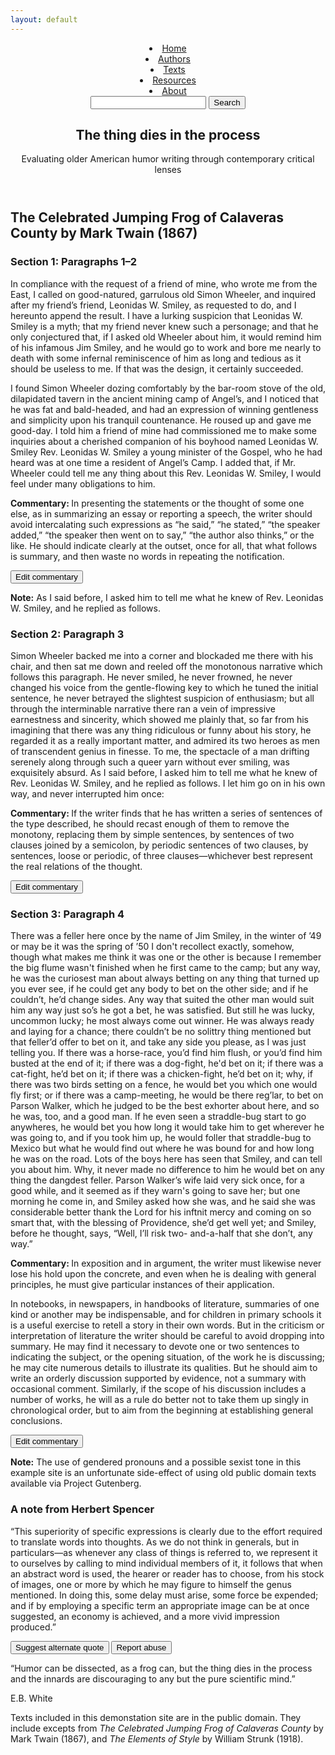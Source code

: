 ```yaml
---
layout: default
---
```

<header class="grid-container margin-top-2 padding-x-2 tablet:padding-x-4">
  <div class="grid-row flex-column tablet:flex-row tablet:flex-align-center">
    <div class="grid-col">
      <nav class="add-list-reset display-flex margin-x-neg-105 font-sans-xs  desktop:font-sans-sm bg-white text-ink margin-bottom-2 tablet:margin-bottom-0 tablet:padding-right-4">
        <li class="flex-auto padding-x-105"><a href="#0" class="display-inline-block text-ink text-no-underline padding-bottom-1 border-bottom-05 border-ink padding-top-1">Home</a></li>
        <li class="flex-auto padding-x-105"><a href="#0" class="display-inline-block text-primary text-no-underline padding-bottom-1 border-bottom-05 border-transparent hover:border-primary padding-top-1">Authors</a></li>
        <li class="flex-auto padding-x-105"><a href="#0" class="display-inline-block text-primary text-no-underline padding-bottom-1 border-bottom-05 border-transparent hover:border-primary padding-top-1">Texts</a></li>
        <li class="flex-auto padding-x-105"><a href="#0" class="display-inline-block text-primary text-no-underline padding-bottom-1 border-bottom-05 border-transparent hover:border-primary padding-top-1">Resources</a></li>
        <li class="flex-auto padding-x-105"><a href="#0" class="display-inline-block text-primary text-no-underline padding-bottom-1 border-bottom-05 border-transparent hover:border-primary padding-top-1">About</a></li>
      </nav>
    </div>
    <div class="grid-col">
      <div class="search grid-row">
        <input class="usa-input padding-1 margin-0 border-1px border-base-light height-auto grid-col-fill radius-sm font-sans-md">
        <button class="usa-button grid-col margin-0 font-sans-2xs padding-x-2 radius-sm bg-secondary grid-col-auto margin-left-1">Search</button>
      </div>
    </div>
  </div>
  <section class="padding-top-2 tablet:padding-top-0 desktop:padding-top-4">
    <div class="grid-container">
      <h1 class="font-heading-2xl tablet:font-heading-3xl margin-y-0 line-height-sans-1 text-bold text-ink text-ls-neg-2 padding-top-2">The thing dies in the process</h1>
      <p class="font-heading-lg tablet:font-heading-xl line-height-sans-3 margin-top-3 tablet:margin-top-1 margin-bottom-0 text-light text-ls-neg-1 border-bottom-1px border-ink padding-bottom-4">Evaluating older American humor writing through contemporary critical lenses</p>
    </div>
  </section>
</header>
<main class="padding-top-4 line-height-body-5">
  <div class="grid-container padding-x-2 tablet:padding-x-4">
    <h2 class="font-heading-lg margin-y-0 line-height-heading-2 margin-top-0">The Celebrated Jumping Frog of Calaveras County <span class="display-block text-light margin-top-05 text-primary">by Mark Twain (1867)</span></h2>
    <section class="margin-top-4 border-top border-ink padding-top-3">
      <div class="grid-row grid-gap-4">
        <div class="desktop:grid-col-8 measure-4 font-body-xs tablet:font-body-md line-height-body-5 tablet:line-height-body-6">
          <h3 class="font-heading-3xs text-uppercase text-ls-2 text-light margin-top-0 text-base-dark">Section 1: Paragraphs 1–2</h3>
          <p class="margin-top-0">In compliance with the request of a friend of mine, who wrote me from the East, I called on good-natured, garrulous old Simon Wheeler, and inquired after my friend’s friend, Leonidas W. Smiley, as requested to do, and I hereunto append the result. I have a lurking suspicion that Leonidas W. Smiley is a myth; that my friend never knew such a personage; and that he only conjectured that, if I asked old Wheeler about him, it would remind him of his infamous Jim Smiley, and he would go to work and bore me nearly to death with some infernal reminiscence of him as long and tedious as it should be useless to me. If that was the design, it certainly succeeded.</p>
          <p class="margin-top-0">I found Simon Wheeler dozing comfortably by the bar-room stove of the old, dilapidated tavern in the ancient mining camp of Angel’s, and I noticed that he was fat and bald-headed, and had an expression of winning gentleness and simplicity upon his tranquil countenance. He roused up and gave me good-day. I told him a friend of mine had commissioned me to make some inquiries about a cherished companion of his boyhood named Leonidas W. Smiley Rev. Leonidas W. Smiley a young minister of the Gospel, who he had heard was at one time a resident of Angel’s Camp. I added that, if Mr. Wheeler could tell me any thing about this Rev. Leonidas W. Smiley, I would feel under many obligations to him.</p>
        </div>
        <div class="desktop:grid-col-fill">
          <aside class="font-alt-2xs line-height-alt-4 text-primary margin-top-05 margin-bottom-2">
            <p class="measure-2 margin-top-0"><strong>Commentary: </strong>In presenting the statements or the thought of some one else, as in summarizing an essay or reporting a speech, the writer should avoid intercalating such expressions as “he said,” “he stated,” “the speaker added,” “the speaker then went on to say,” “the author also thinks,” or the like. He should indicate clearly at the outset, once for all, that what follows is summary, and then waste no words in repeating the notification.</p>
            <button class="usa-button font-sans-2xs padding-2 radius-sm bg-secondary">Edit commentary</button>
          </aside>
          <aside class="bg-accent-warm-light radius-lg padding-2 margin-y-4">
            <p class="font-alt-2xs margin-0 line-height-alt-4"><strong>Note:</strong> As I said before, I asked him to tell me what he knew of Rev. Leonidas W. Smiley, and he replied as follows.</p>
          </aside>
        </div>
      </div>
    </section>
    <section class="margin-top-0 border-top-2px border-base-lighter padding-top-2">
      <div class="grid-row grid-gap-4">
        <div class="desktop:grid-col-8 measure-4 font-body-xs tablet:font-body-md line-height-body-5 tablet:line-height-body-6">
          <h3 class="font-heading-3xs text-uppercase text-ls-2 text-light margin-top-0 text-base-dark">Section 2: Paragraph 3</h3>
          <p class="margin-top-0">Simon Wheeler backed me into a corner and blockaded me there with his chair, and then sat me down and reeled off the monotonous narrative which follows this paragraph. He never smiled, he never frowned, he never changed his voice from the gentle-flowing key to which he tuned the initial sentence, he never betrayed the slightest suspicion of enthusiasm; but all through the interminable narrative there ran a vein of impressive earnestness and sincerity, which showed me plainly that, so far from his imagining that there was any thing ridiculous or funny about his story, he regarded it as a really important matter, and admired its two heroes as men of transcendent genius in finesse. To me, the spectacle of a man drifting serenely along through such a queer yarn without ever smiling, was exquisitely absurd. As I said before, I asked him to tell me what he knew of Rev. Leonidas W. Smiley, and he replied as follows. I let him go on in his own way, and never interrupted him once:</p>
        </div>
        <div class="desktop:grid-col-fill">
          <aside class="font-alt-2xs line-height-alt-4 text-primary margin-top-05 margin-bottom-2">
            <p class="measure-2 margin-top-0"><strong>Commentary: </strong>If the writer finds that he has written a series of sentences of the type described, he should recast enough of them to remove the monotony, replacing them by simple sentences, by sentences of two clauses joined by a semicolon, by periodic sentences of two clauses, by sentences, loose or periodic, of three clauses—whichever best represent the real relations of the thought.</p>
            <button class="usa-button font-sans-2xs padding-2 radius-sm bg-secondary">Edit commentary</button>
          </aside>
        </div>
      </div>
    </section>
    <section class="margin-top-0 border-top-2px border-base-lighter padding-top-2">
      <div class="grid-row grid-gap-4">
        <div class="desktop:grid-col-8 measure-4 font-body-xs tablet:font-body-md line-height-body-5 tablet:line-height-body-6">
          <h3 class="font-heading-3xs text-uppercase text-ls-2 text-light margin-top-0 text-base-dark">Section 3: Paragraph 4</h3>
          <p class="margin-top-0">There was a feller here once by the name of Jim Smiley, in the winter of ’49 or may be it was the spring of ’50 I don't recollect exactly, somehow, though what makes me think it was one or the other is because I remember the big flume wasn't finished when he first came to the camp; but any way, he was the curiosest man about always betting on any thing that turned up you ever see, if he could get any body to bet on the other side; and if he couldn’t, he’d change sides. Any way that suited the other man would suit him any way just so’s he got a bet, he was satisfied. But still he was lucky, uncommon lucky; he most always come out winner. He was always ready and laying for a chance; there couldn’t be no solittry thing mentioned but that feller’d offer to bet on it, and take any side you please, as I was just telling you. If there was a horse-race, you’d find him flush, or you’d find him busted at the end of it; if there was a dog-fight, he'd bet on it; if there was a cat-fight, he’d bet on it; if there was a chicken-fight, he’d bet on it; why, if there was two birds setting on a fence, he would bet you which one would fly first; or if there was a camp-meeting, he would be there reg’lar, to bet on Parson Walker, which he judged to be the best exhorter about here, and so he was, too, and a good man. If he even seen a straddle-bug start to go anywheres, he would bet you how long it would take him to get wherever he was going to, and if you took him up, he would foller that straddle-bug to Mexico but what he would find out where he was bound for and how long he was on the road. Lots of the boys here has seen that Smiley, and can tell you about him. Why, it never made no difference to him he would bet on any thing the dangdest feller. Parson Walker’s wife laid very sick once, for a good while, and it seemed as if they warn's going to save her; but one morning he come in, and Smiley asked how she was, and he said she was considerable better thank the Lord for his inftnit mercy and coming on so smart that, with the blessing of Providence, she’d get well yet; and Smiley, before he thought, says, “Well, I’ll risk two- and-a-half that she don’t, any way.”
          </p>
        </div>
        <div class="desktop:grid-col-fill">
          <aside class="font-alt-2xs line-height-alt-4 text-primary margin-top-05 margin-bottom-2">
            <p class="measure-2 margin-top-0"><strong>Commentary: </strong>In exposition and in argument, the writer must likewise never lose his hold upon the concrete, and even when he is dealing with general principles, he must give particular instances of their application.</p>
            <p class="measure-2 margin-top-1">In notebooks, in newspapers, in handbooks of literature, summaries of one kind or another may be indispensable, and for children in primary schools it is a useful exercise to retell a story in their own words. But in the criticism or interpretation of literature the writer should be careful to avoid dropping into summary. He may find it necessary to devote one or two sentences to indicating the subject, or the opening situation, of the work he is discussing; he may cite numerous details to illustrate its qualities. But he should aim to write an orderly discussion supported by evidence, not a summary with occasional comment. Similarly, if the scope of his discussion includes a number of works, he will as a rule do better not to take them up singly in chronological order, but to aim from the beginning at establishing general conclusions.</p>
            <button class="usa-button font-sans-2xs padding-2 radius-sm bg-secondary">Edit commentary</button>
          </aside>
          <aside class="bg-accent-warm-light radius-lg padding-2 margin-y-4">
            <p class="font-alt-2xs margin-0 line-height-alt-4"><strong>Note:</strong> The use of gendered pronouns and a possible sexist tone in this example site is an unfortunate side-effect of using old public domain texts available via Project Gutenberg.</p>
          </aside>
        </div>
      </div>
    </section>
  </div>
  <section class="grid-container margin-top-2">
    <div class="border-1px border-primary radius-lg margin-x-2 tablet:margin-x-4 padding-2 tablet:padding-4">
      <h3 class="font-alt-xs tablet:font-alt-md text-bold margin-top-0 margin-bottom-1 tablet:margin-bottom-2">A note from Herbert Spencer</h3>
      <p class="margin-0 font-alt-sm tablet:font-alt-lg text-light">“This superiority of specific expressions is clearly due to the effort required to translate words into thoughts. As we do not think in generals, but in particulars—as whenever any class of things is referred to, we represent it to ourselves by calling to mind individual members of it, it follows that when an abstract word is used, the hearer or reader has to choose, from his stock of images, one or more by which he may figure to himself the genus mentioned. In doing this, some delay must arise, some force be expended; and if by employing a specific term an appropriate image can be at once suggested, an economy is achieved, and a more vivid impression produced.”</p>
      <div class="margin-top-2">
        <button class="usa-button font-sans-2xs padding-2 radius-sm bg-secondary display-line-block">Suggest alternate quote</button>
        <button class="usa-button font-sans-2xs padding-2 radius-sm bg-secondary display-line-block">Report abuse</button>
      </div>
    </div>
  </section>
  <section class="padding-y-2 tablet:padding-top-4 bg-white">
    <div class="grid-container padding-x-2 tablet:padding-x-4">
      <div class="border-top-2px padding-y-2 border-base-lighter">
        <p class="font-alt-md tablet:font-alt-lg text-light margin-y-0 line-height-alt-3 text-primary text-italic">“Humor can be dissected, as a frog can, but the thing dies in the process and the innards are discouraging to any but the pure scientific mind.”</p>
        <p class="font-alt-3xs tablet:font-alt-2xs text-bold margin-top-1 margin-bottom-0">E.B. White</p>
      </div>
    </div>
  </section>
</main>
<footer class="grid-container padding-x-2 tablet:padding-x-4 margin-bottom-4">
  <p class="font-sans-3xs line-height-sans-4">Texts included in this demonstation site are in the public domain. They include excepts from <i>The Celebrated Jumping Frog of Calaveras County</i> by Mark Twain (1867), and <i>The Elements of Style</i> by William Strunk (1918).</p>
</footer>
